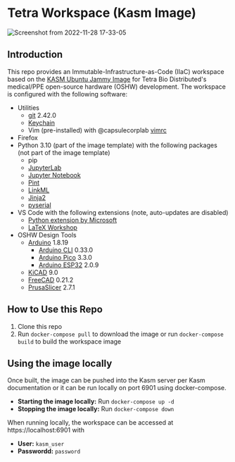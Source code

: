 # Tetra Workspace (Kasm Image)

![Screenshot from 2022-11-28 17-33-05](https://user-images.githubusercontent.com/14095576/204409415-9cab4f7a-dfa1-456e-9fae-d512e7614429.png)

## Introduction

This repo provides an Immutable-Infrastructure-as-Code (IIaC) workspace based on the [KASM Ubuntu Jammy Image](https://hub.docker.com/r/kasmweb/core-ubuntu-jammy) for Tetra Bio Distributed's medical/PPE open-source hardware (OSHW) development.  The workspace is configured with the following software:

- Utilities
    - [git](https://git-scm.com/) 2.42.0
    - [Keychain](https://www.funtoo.org/Keychain)
    - Vim (pre-installed) with @capsulecorplab [vimrc](https://gist.github.com/capsulecorplab/495058e7a57ed8adaed3c40c80d09739#file-vimrc)
- Firefox
- Python 3.10 (part of the image template) with the following packages (not part of the image template)
    - pip
    - [JupyterLab](https://jupyter.org/)
    - [Jupyter Notebook](https://jupyter.org/)
    - [Pint](https://pint.readthedocs.io/en/stable/)
    - [LinkML](https://linkml.io/linkml/)
    - [Jinja2](https://jinja.palletsprojects.com/en/3.1.x/)
    - [pyserial](https://github.com/pyserial/pyserial)
- VS Code with the following extensions (note, auto-updates are disabled)
    - [Python extension by Microsoft](https://marketplace.visualstudio.com/items?itemName=ms-python.python)
    - [LaTeX Workshop](https://marketplace.visualstudio.com/items?itemName=James-Yu.latex-workshop)
- OSHW Design Tools
    - [Arduino](https://wiki-content.arduino.cc/en/software) 1.8.19
        - [Arduino CLI](https://github.com/arduino/arduino-cli) 0.33.0
        - [Arduino Pico](https://github.com/earlephilhower/arduino-pico) 3.3.0
        - [Arduino ESP32](https://github.com/espressif/arduino-esp32) 2.0.9
    - [KiCAD](https://www.kicad.org/) 9.0
    - [FreeCAD](https://www.freecad.org/) 0.21.2
    - [PrusaSlicer](https://github.com/prusa3d/PrusaSlicer) 2.7.1

## How to Use this Repo

1. Clone this repo
1. Run `docker-compose pull` to download the image or run `docker-compose build` to build the workspace image 

## Using the image locally

Once built, the image can be pushed into the Kasm server per Kasm documentation or it can be run locally on port 6901 using docker-compose.

- **Starting the image locally:** Run `docker-compose up -d`
- **Stopping the image locally:** Run `docker-compose down`

When running locally, the workspace can be accessed at https://localhost:6901 with
- **User:** `kasm_user`
- **Passwordd:** `password`
